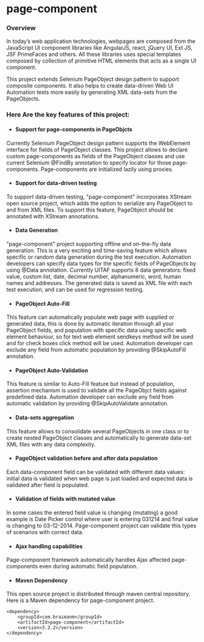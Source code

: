 # page-component
### Overview
In today’s web application technologies, webpages are composed from the JavaScript UI component libraries like AngularJS, react, jQuery UI, Ext JS, JSF PrimeFaces and others. All these libraries uses special templates composed by collection of primitive HTML elements that acts as a single UI component.

This project extends Selenium PageObject design pattern to support composite components. It also helps to create data-driven Web UI Automation tests more easily by generating XML data-sets from the PageObjects.

### Here Are the key features of this project:

* #### Support for page-components in PageObjcts
Currently Selenium PageObject design pattern supports the WebElement interface for fields of PageObject classes. This project allows to declare custom page-components as fields of the PageObject classes and use current Selenium @FindBy annotation to specify locator for those page-components. Page-components are initialized lazily using proxies.

* #### Support for data-driven testing
To support data-driven testing, "page-component" incorporates XStream open source project, which adds the option to serialize any PageObject to and from XML files. To support this feature, PageObject should be annotated with XStream annotations.

* #### Data Generation
"page-component" project supporting offline and on-the-fly data generation. This is a very exciting and time-saving feature which allows specific or random data generation during the test execution. Automation developers can specify data types for the specific fields of PageObjects by using @Data annotation. Currently UITAF supports 8 data generators: fixed value, custom list, date, decimal number, alphanumeric, word, human names and addresses. The generated data is saved as XML file with each test execution, and can be used for regression testing.

* #### PageObject Auto-Fill
This feature can automatically populate web page with supplied or generated data, this is done by automatic iteration through all your PageObject fields, and population with specific data using specific web element behaviour, so for text web element sendkeys method will be used and for check boxes click method will be used. Automation developer can exclude any field from automatic population by providing @SkipAutoFill annotation.

* #### PageObject Auto-Validation
This feature is similar to Auto-Fill feature but instead of population, assertion mechanism is used to validate all the PageObjct fields against predefined data. Automation developer can exclude any field from automatic validation by providing @SkipAutoValidate annotation.

* #### Data-sets aggregation
This feature allows to consolidate several PageObjects in one class or to create nested PageObject classes and automatically to generate data-set XML files with any data complexity.

* #### PageObject validation before and after data population
Each data-component field can be validated with different data values: initial data is validated when web page is just loaded and expected data is validated after field is populated.

* #### Validation of fields with mutated value
In some cases the entered field value is changing (mutating) a good example is Date Picker control where user is entering 031214 and final value is changing to 03-12-2014. Page-component project can validate this types of scenarios with correct data.

* #### Ajax handling capabilities
Page-component framework automatically handles Ajax affected page-components even during automatic field population.

* #### Maven Dependency
This open source project is distributed through maven central repository. Here is a Maven dependency for page-component project.
```
<dependency>
    <groupId>com.braimanm</groupId>
    <artifactId>page-component</artifactId>
    <version>3.2.2</version>
</dependency>
```

